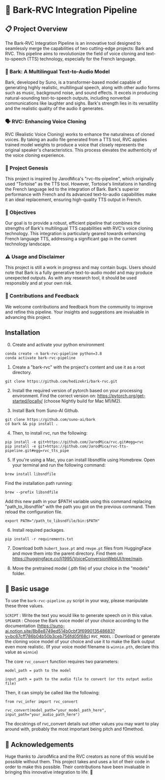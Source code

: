 # 🌟 Bark-RVC Integration Pipeline
## 📋 Project Overview

The Bark-RVC Integration Pipeline is an innovative tool designed to seamlessly merge the capabilities of two cutting-edge projects: Bark and RVC. This pipeline aims to revolutionize the field of voice cloning and text-to-speech (TTS) technology, especially for the French language.

### 🎤 Bark: A Multilingual Text-to-Audio Model

Bark, developed by Suno, is a transformer-based model capable of generating highly realistic, multilingual speech, along with other audio forms such as music, background noise, and sound effects. It excels in producing natural-sounding text-to-speech outputs, including nonverbal communications like laughter and sighs. Bark's strength lies in its versatility and the realistic quality of the audio it generates.

### 🗣️ RVC: Enhancing Voice Cloning

RVC (Realistic Voice Cloning) works to enhance the naturalness of cloned voices. By taking an audio file generated from a TTS tool, RVC applies trained model weights to produce a voice that closely represents the original speaker's characteristics. This process elevates the authenticity of the voice cloning experience.

### 🌱 Project Genesis

This project is inspired by JarodMica's "rvc-tts-pipeline", which originally used "Tortoise" as the TTS tool. However, Tortoise's limitations in handling the French language led to the integration of Bark. Bark's superior performance with French and its advanced text-to-audio capabilities make it an ideal replacement, ensuring high-quality TTS output in French.

### 🎯 Objectives

Our goal is to provide a robust, efficient pipeline that combines the strengths of Bark's multilingual TTS capabilities with RVC's voice cloning technology. This integration is particularly geared towards enhancing French language TTS, addressing a significant gap in the current technology landscape.

### ⚠️ Usage and Disclaimer

This project is still a work in progress and may contain bugs. Users should note that Bark is a fully generative text-to-audio model and may produce unexpected outputs. As with any research tool, it should be used responsibly and at your own risk.

### 🙌 Contributions and Feedback

We welcome contributions and feedback from the community to improve and refine this pipeline. Your insights and suggestions are invaluable in advancing this project.

## Installation

0.  Create and activate your python environment

```
conda create -n bark-rvc-pipeline python=3.8
conda activate bark-rvc-pipeline
```

1. Create a "bark-rvc" with the project's content and use it as a root directory.
```
git clone https://github.com/hedizekri/bark-rvc.git
```

2. Install the required version of pytorch based on your processing environment. Find the correct version on: https://pytorch.org/get-started/locally/ (choose Nightly build for Mac M1/M2).

3. Install Bark from Suno-AI Github.

```
git clone https://github.com/suno-ai/bark
cd bark && pip install .
```

4. Then, to install rvc, run the following: 

```
pip install -e git+https://github.com/JarodMica/rvc.git#egg=rvc
pip install -e git+https://github.com/JarodMica/rvc-tts-pipeline.git#egg=rvc_tts_pipe
```

5. If you're using a Mac, you can install libsndfile using Homebrew. Open your terminal and run the following command:

```
brew install libsndfile
```

Find the installation path running:
```
brew --prefix libsndfile
```

Add this new path in your $PATH variable using this command replacing "path_to_libsndfile" with the path you got on the previous command. Then reload the configuration file.

```
export PATH="/path_to_libsndfile/bin:$PATH"
```

6. Install required packages.

```
pip install -r requirements.txt
```

7. Download both ```hubert_base.pt``` and ```rmvpe.pt``` files from HuggingFace and move them into the parent directory. Find them on https://huggingface.co/lj1995/VoiceConversionWebUI/tree/main.

8. Move the pretrained model (.pth file) of your choice in the "models" folder.

## 📖 Basic usage

To use the ```bark-rvc-pipeline.py``` script in your way, please manipulate these three values.

```SCRIPT``` : Write the text you would like to generate speech on in this value.
```SPEAKER``` : Choose the Bark voice model of your choice according to the documentation (https://suno-ai.notion.site/8b8e8749ed514b0cbf3f699013548683?v=bc67cff786b04b50b3ceb756fd05f68c)
```RVC_MODEL``` : Download or generate the cloning voice model of your choice and use it to make the Bark output even more realistic. (If your voice model filename is ```winnie.pth```, declare this value as ```winnie```)

The core ```rvc_convert``` function requires two parameters:

```model_path = path to the model```

```input_path = path to the audio file to convert (or tts output audio file)```

Then, it can simply be called like the following:

```
from rvc_infer import rvc_convert

rvc_convert(model_path="your_model_path_here", input_path="your_audio_path_here")
```

The docstrings of rvc_convert details out other values you may want to play around with, probably the most important being pitch and f0method.

## 🙏 Acknowledgements

Huge thanks to JarodMica and the RVC creators as none of this would be possible without them. This project takes and uses a lot of their code in order to make this possible. Their contributions have been invaluable in bringing this innovative integration to life. 🌟